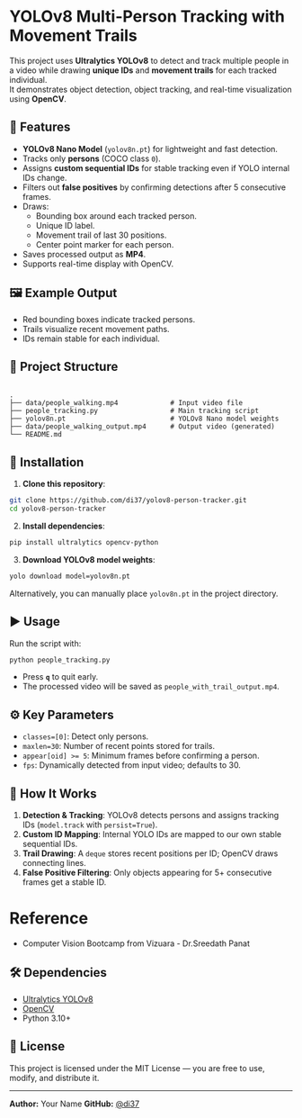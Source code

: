 # YOLOv8 Multi-Person Tracking with Movement Trails

This project uses **Ultralytics YOLOv8** to detect and track multiple people in a video while drawing **unique IDs** and **movement trails** for each tracked individual.  
It demonstrates object detection, object tracking, and real-time visualization using **OpenCV**.

## 📌 Features
- **YOLOv8 Nano Model** (`yolov8n.pt`) for lightweight and fast detection.
- Tracks only **persons** (COCO class `0`).
- Assigns **custom sequential IDs** for stable tracking even if YOLO internal IDs change.
- Filters out **false positives** by confirming detections after 5 consecutive frames.
- Draws:
  - Bounding box around each tracked person.
  - Unique ID label.
  - Movement trail of last 30 positions.
  - Center point marker for each person.
- Saves processed output as **MP4**.
- Supports real-time display with OpenCV.

## 🖼 Example Output
- Red bounding boxes indicate tracked persons.
- Trails visualize recent movement paths.
- IDs remain stable for each individual.

## 📂 Project Structure
```

.
├── data/people_walking.mp4             # Input video file
├── people_tracking.py                  # Main tracking script
├── yolov8n.pt                          # YOLOv8 Nano model weights
├── data/people_walking_output.mp4      # Output video (generated)
└── README.md

````

## 🚀 Installation

1. **Clone this repository**:
```bash
git clone https://github.com/di37/yolov8-person-tracker.git
cd yolov8-person-tracker
````

2. **Install dependencies**:

```bash
pip install ultralytics opencv-python
```

3. **Download YOLOv8 model weights**:

```bash
yolo download model=yolov8n.pt
```

Alternatively, you can manually place `yolov8n.pt` in the project directory.

## ▶️ Usage

Run the script with:

```bash
python people_tracking.py
```

* Press **`q`** to quit early.
* The processed video will be saved as `people_with_trail_output.mp4`.

## ⚙️ Key Parameters

* `classes=[0]`: Detect only persons.
* `maxlen=30`: Number of recent points stored for trails.
* `appear[oid] >= 5`: Minimum frames before confirming a person.
* `fps`: Dynamically detected from input video; defaults to 30.

## 🧠 How It Works

1. **Detection & Tracking**: YOLOv8 detects persons and assigns tracking IDs (`model.track` with `persist=True`).
2. **Custom ID Mapping**: Internal YOLO IDs are mapped to our own stable sequential IDs.
3. **Trail Drawing**: A `deque` stores recent positions per ID; OpenCV draws connecting lines.
4. **False Positive Filtering**: Only objects appearing for 5+ consecutive frames get a stable ID.

# Reference

- Computer Vision Bootcamp from Vizuara - Dr.Sreedath Panat

## 🛠 Dependencies

* [Ultralytics YOLOv8](https://github.com/ultralytics/ultralytics)
* [OpenCV](https://opencv.org/)
* Python 3.10+

## 📜 License

This project is licensed under the MIT License — you are free to use, modify, and distribute it.

---

**Author:** Your Name
**GitHub:** [@di37](https://github.com/di37)